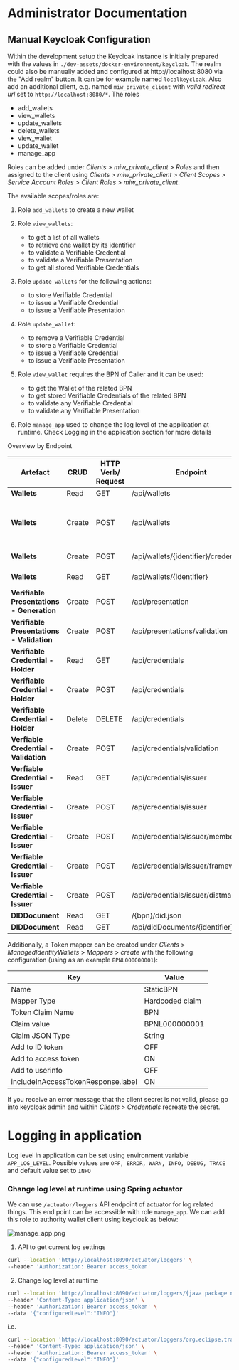 
# Administrator Documentation



## Manual Keycloak Configuration

Within the development setup the Keycloak instance is initially prepared with the
values in `./dev-assets/docker-environment/keycloak`. The realm could also be
manually added and configured at http://localhost:8080 via the "Add realm"
button. It can be for example named `localkeycloak`. Also add an additional client,
e.g. named `miw_private_client` with *valid redirect url* set to
`http://localhost:8080/*`. The roles

* add_wallets
* view_wallets
* update_wallets
* delete_wallets
* view_wallet
* update_wallet
* manage_app

Roles can be added under *Clients > miw_private_client > Roles* and then
assigned to the client using *Clients > miw_private_client > Client Scopes*
*> Service Account Roles > Client Roles > miw_private_client*.

The available scopes/roles are:

1. Role `add_wallets` to create a new wallet
2. Role `view_wallets`:

    * to get a list of all wallets
    * to retrieve one wallet by its identifier
    * to validate a Verifiable Credential
    * to validate a Verifiable Presentation
    * to get all stored Verifiable Credentials
3. Role `update_wallets` for the following actions:

    * to store Verifiable Credential
    * to issue a Verifiable Credential
    * to issue a Verifiable Presentation
4. Role `update_wallet`:

    * to remove a Verifiable Credential
    * to store a Verifiable Credential
    * to issue a Verifiable Credential
    * to issue a Verifiable Presentation
5. Role `view_wallet` requires the BPN of Caller and it can be used:

    * to get the Wallet of the related BPN
    * to get stored Verifiable Credentials of the related BPN
    * to validate any Verifiable Credential
    * to validate any Verifiable Presentation
6. Role `manage_app` used to change the log level of the application at runtime. Check Logging in the application section for more
   details

Overview by Endpoint

| Artefact                                  | CRUD   | HTTP Verb/ Request | Endpoint                              | Roles                                        | Constraints                                                |
|-------------------------------------------|--------|--------------------|---------------------------------------|----------------------------------------------|------------------------------------------------------------|
| **Wallets**                               | Read   | GET                | /api/wallets                          | **view_wallets**                             |                                                            |
| **Wallets**                               | Create | POST               | /api/wallets                          | **add_wallets**                              | **1 BPN : 1 WALLET**(PER ONE [1] BPN ONLY ONE [1] WALLET!) |
| **Wallets**                               | Create | POST               | /api/wallets/{identifier}/credentials | **update_wallets** <br />OR**update_wallet** |                                                            |
| **Wallets**                               | Read   | GET                | /api/wallets/{identifier}             | **view_wallets** OR<br />**view_wallet**     |                                                            |
| **Verifiable Presentations - Generation** | Create | POST               | /api/presentation                     | **update_wallets** OR<br />**update_wallet** |                                                            |
| **Verifiable Presentations - Validation** | Create | POST               | /api/presentations/validation         | **view_wallets** OR<br />**view_wallet**     |                                                            |
| **Verifiable Credential - Holder**        | Read   | GET                | /api/credentials                      | **view_wallets** OR<br />**view_wallet**     |                                                            |
| **Verifiable Credential - Holder**        | Create | POST               | /api/credentials                      | **update_wallet** OR<br />**update_wallet**  |                                                            |
| **Verifiable Credential - Holder**        | Delete | DELETE             | /api/credentials                      | **update_wallet**                            |                                                            |
| **Verfiable Credential - Validation**     | Create | POST               | /api/credentials/validation           | **view_wallets** OR<br />**view_wallet**     |                                                            |
| **Verfiable Credential - Issuer**         | Read   | GET                | /api/credentials/issuer               | **view_wallets**                             |                                                            |
| **Verfiable Credential - Issuer**         | Create | POST               | /api/credentials/issuer               | **update_wallets**                           |                                                            |
| **Verfiable Credential - Issuer**         | Create | POST               | /api/credentials/issuer/membership    | **update_wallets**                           |                                                            |
| **Verfiable Credential - Issuer**         | Create | POST               | /api/credentials/issuer/framework     | **update_wallets**                           |                                                            |
| **Verfiable Credential - Issuer**         | Create | POST               | /api/credentials/issuer/distmantler   | **update_wallets**                           |                                                            |
| **DIDDocument**                           | Read   | GET                | /{bpn}/did.json                       | N/A                                          |                                                            |
| **DIDDocument**                           | Read   | GET                | /api/didDocuments/{identifier}        | N/A                                          |                                                            |



Additionally, a Token mapper can be created under *Clients* &gt;
*ManagedIdentityWallets* &gt; *Mappers* &gt; *create* with the following
configuration (using as an example `BPNL000000001`):

| Key                                | Value           |
|------------------------------------|-----------------|
| Name                               | StaticBPN       |
| Mapper Type                        | Hardcoded claim |
| Token Claim Name                   | BPN             |
| Claim value                        | BPNL000000001   |
| Claim JSON Type                    | String          |
| Add to ID token                    | OFF             |
| Add to access token                | ON              |
| Add to userinfo                    | OFF             |
| includeInAccessTokenResponse.label | ON              |

If you receive an error message that the client secret is not valid, please go into
keycloak admin and within *Clients > Credentials* recreate the secret.

# Logging in application

Log level in application can be set using environment variable ``APP_LOG_LEVEL``. Possible values
are ``OFF, ERROR, WARN, INFO, DEBUG, TRACE`` and default value set to ``INFO``

### Change log level at runtime using Spring actuator

We can use ``/actuator/loggers`` API endpoint of actuator for log related things. This end point can be accessible with
role ``manage_app``. We can add this role to authority wallet client using keycloak as below:

![manage_app.png](docs%2Fmanage_app.png)


1. API to get current log settings

```bash
curl --location 'http://localhost:8090/actuator/loggers' \
--header 'Authorization: Bearer access_token'
```

2. Change log level at runtime

```bash
curl --location 'http://localhost:8090/actuator/loggers/{java package name}' \
--header 'Content-Type: application/json' \
--header 'Authorization: Bearer access_token' \
--data '{"configuredLevel":"INFO"}'
```
i.e.
```bash
curl --location 'http://localhost:8090/actuator/loggers/org.eclipse.tractusx.managedidentitywallets' \
--header 'Content-Type: application/json' \
--header 'Authorization: Bearer access_token' \
--data '{"configuredLevel":"INFO"}'
```